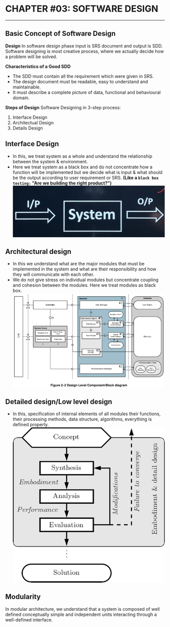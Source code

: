 # CHAPTER #03: SOFTWARE DESIGN

---

## Basic Concept of Software Design

**Design**
In software design phase input is SRS document and output is SDD. Software designing is most creative process, where we actually decide how a problem will be solved.

**Characteristics of a Good SDD**
- The SDD must contain all the requirement which were given in SRS.
- The design document must be readable, easy to understand and maintainable.
- It must describe a complete picture of data, functional and behavioural domain.

**Steps of Design**
Software Designing in 3-step process:
1. Interface Design
2. Architectual Design
3. Details Design

## Interface Design
- In this, we treat system as a whole and understand the relationship between the system & environment.
- Here we treat system as a black box and do not concentrate how a function will be implemented but we decide what is input & what should be the output according to user requirement or SRS. **(Like a `black box testing:` "Are we building the right product?")**
![Diagram 1](1.jpg)
## Architectural design
- In this we understand what are the major modules that must be implemented in the system and what are their responsibility and how they will communicate with each other.
- We do not give stress on individual modules but concentrate coupling and cohesion between the modules. Here we treat modules as black box. 
![Diagram 2](2.png)
## Detailed design/Low level design
- In this, specification of internal elements of all modules their functions, their processing methods, data structure, algorithms, everything is defined properly.
![Diagram 3](3.png)

## Modularity
In modular architecture, we understand that a system is composed of well defined conceptually simple and independent units interacting through a well-defined interface.

